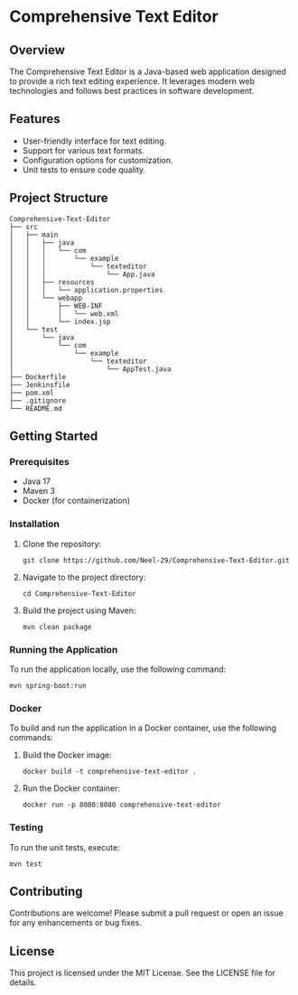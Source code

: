 # Comprehensive Text Editor

## Overview
The Comprehensive Text Editor is a Java-based web application designed to provide a rich text editing experience. It leverages modern web technologies and follows best practices in software development.

## Features
- User-friendly interface for text editing.
- Support for various text formats.
- Configuration options for customization.
- Unit tests to ensure code quality.

## Project Structure
```
Comprehensive-Text-Editor
├── src
│   ├── main
│   │   ├── java
│   │   │   └── com
│   │   │       └── example
│   │   │           └── texteditor
│   │   │               └── App.java
│   │   ├── resources
│   │   │   └── application.properties
│   │   └── webapp
│   │       ├── WEB-INF
│   │       │   └── web.xml
│   │       └── index.jsp
│   └── test
│       └── java
│           └── com
│               └── example
│                   └── texteditor
│                       └── AppTest.java
├── Dockerfile
├── Jenkinsfile
├── pom.xml
├── .gitignore
└── README.md
```

## Getting Started

### Prerequisites
- Java 17
- Maven 3
- Docker (for containerization)

### Installation
1. Clone the repository:
   ```
   git clone https://github.com/Neel-29/Comprehensive-Text-Editor.git
   ```
2. Navigate to the project directory:
   ```
   cd Comprehensive-Text-Editor
   ```
3. Build the project using Maven:
   ```
   mvn clean package
   ```

### Running the Application
To run the application locally, use the following command:
```
mvn spring-boot:run
```

### Docker
To build and run the application in a Docker container, use the following commands:
1. Build the Docker image:
   ```
   docker build -t comprehensive-text-editor .
   ```
2. Run the Docker container:
   ```
   docker run -p 8080:8080 comprehensive-text-editor
   ```

### Testing
To run the unit tests, execute:
```
mvn test
```

## Contributing
Contributions are welcome! Please submit a pull request or open an issue for any enhancements or bug fixes.

## License
This project is licensed under the MIT License. See the LICENSE file for details.